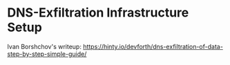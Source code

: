 # DNS-Exfiltration Infrastructure Setup
Ivan Borshchov's writeup: https://hinty.io/devforth/dns-exfiltration-of-data-step-by-step-simple-guide/

